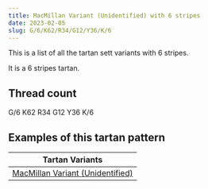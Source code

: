 ```yaml
---
title: MacMillan Variant (Unidentified) with 6 stripes
date: 2023-02-05
slug: G/6/K62/R34/G12/Y36/K/6
---
```

This is a list of all the tartan sett variants with 6 stripes.

It is a 6 stripes tartan.


## Thread count
G/6 K62 R34 G12 Y36 K/6

## Examples of this tartan pattern

| Tartan Variants |
|---------------|
| [MacMillan Variant (Unidentified)](/variants/g/6/k62/r34/g12/y36/k/6-g008000-k000000-rc00000-yf0c000)||
